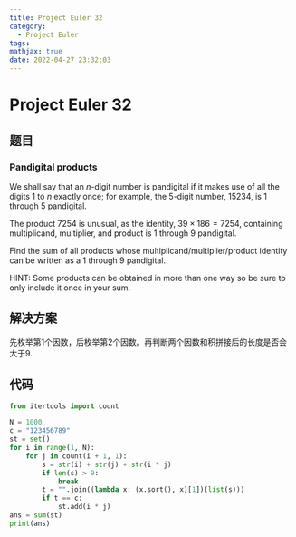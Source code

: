 ```yaml
---
title: Project Euler 32
category:
  - Project Euler
tags:
mathjax: true
date: 2022-04-27 23:32:03
---
```


<escape><!-- more --></escape>

# Project Euler 32

## 题目

### Pandigital products

We shall say that an $n$-digit number is pandigital if it makes use of all the digits $1$ to $n$ exactly once; for example, the $5$-digit number, $15234$, is $1$ through $5$ pandigital.

The product $7254$ is unusual, as the identity, $39 \times 186 = 7254$, containing multiplicand, multiplier, and product is $1$ through $9$ pandigital.

Find the sum of all products whose multiplicand/multiplier/product identity can be written as a $1$ through $9$ pandigital.

HINT: Some products can be obtained in more than one way so be sure to only include it once in your sum.

## 解决方案

先枚举第$1$个因数，后枚举第$2$个因数。再判断两个因数和积拼接后的长度是否会大于$9$.

## 代码

```py
from itertools import count

N = 1000
c = "123456789"
st = set()
for i in range(1, N):
    for j in count(i + 1, 1):
        s = str(i) + str(j) + str(i * j)
        if len(s) > 9:
            break
        t = "".join((lambda x: (x.sort(), x)[1])(list(s)))
        if t == c:
            st.add(i * j)
ans = sum(st)
print(ans)

```
